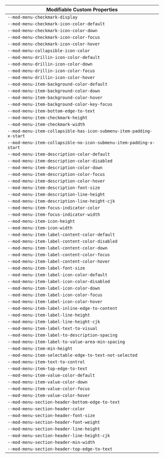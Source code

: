 | Modifiable Custom Properties                                        |
| ------------------------------------------------------------------- |
| `--mod-menu-checkmark-display`                                      |
| `--mod-menu-checkmark-icon-color-default`                           |
| `--mod-menu-checkmark-icon-color-down`                              |
| `--mod-menu-checkmark-icon-color-focus`                             |
| `--mod-menu-checkmark-icon-color-hover`                             |
| `--mod-menu-collapsible-icon-color`                                 |
| `--mod-menu-drillin-icon-color-default`                             |
| `--mod-menu-drillin-icon-color-down`                                |
| `--mod-menu-drillin-icon-color-focus`                               |
| `--mod-menu-drillin-icon-color-hover`                               |
| `--mod-menu-item-background-color-default`                          |
| `--mod-menu-item-background-color-down`                             |
| `--mod-menu-item-background-color-hover`                            |
| `--mod-menu-item-background-color-key-focus`                        |
| `--mod-menu-item-bottom-edge-to-text`                               |
| `--mod-menu-item-checkmark-height`                                  |
| `--mod-menu-item-checkmark-width`                                   |
| `--mod-menu-item-collapsible-has-icon-submenu-item-padding-x-start` |
| `--mod-menu-item-collapsible-no-icon-submenu-item-padding-x-start`  |
| `--mod-menu-item-description-color-default`                         |
| `--mod-menu-item-description-color-disabled`                        |
| `--mod-menu-item-description-color-down`                            |
| `--mod-menu-item-description-color-focus`                           |
| `--mod-menu-item-description-color-hover`                           |
| `--mod-menu-item-description-font-size`                             |
| `--mod-menu-item-description-line-height`                           |
| `--mod-menu-item-description-line-height-cjk`                       |
| `--mod-menu-item-focus-indicator-color`                             |
| `--mod-menu-item-focus-indicator-width`                             |
| `--mod-menu-item-icon-height`                                       |
| `--mod-menu-item-icon-width`                                        |
| `--mod-menu-item-label-content-color-default`                       |
| `--mod-menu-item-label-content-color-disabled`                      |
| `--mod-menu-item-label-content-color-down`                          |
| `--mod-menu-item-label-content-color-focus`                         |
| `--mod-menu-item-label-content-color-hover`                         |
| `--mod-menu-item-label-font-size`                                   |
| `--mod-menu-item-label-icon-color-default`                          |
| `--mod-menu-item-label-icon-color-disabled`                         |
| `--mod-menu-item-label-icon-color-down`                             |
| `--mod-menu-item-label-icon-color-focus`                            |
| `--mod-menu-item-label-icon-color-hover`                            |
| `--mod-menu-item-label-inline-edge-to-content`                      |
| `--mod-menu-item-label-line-height`                                 |
| `--mod-menu-item-label-line-height-cjk`                             |
| `--mod-menu-item-label-text-to-visual`                              |
| `--mod-menu-item-label-to-description-spacing`                      |
| `--mod-menu-item-label-to-value-area-min-spacing`                   |
| `--mod-menu-item-min-height`                                        |
| `--mod-menu-item-selectable-edge-to-text-not-selected`              |
| `--mod-menu-item-text-to-control`                                   |
| `--mod-menu-item-top-edge-to-text`                                  |
| `--mod-menu-item-value-color-default`                               |
| `--mod-menu-item-value-color-down`                                  |
| `--mod-menu-item-value-color-focus`                                 |
| `--mod-menu-item-value-color-hover`                                 |
| `--mod-menu-section-header-bottom-edge-to-text`                     |
| `--mod-menu-section-header-color`                                   |
| `--mod-menu-section-header-font-size`                               |
| `--mod-menu-section-header-font-weight`                             |
| `--mod-menu-section-header-line-height`                             |
| `--mod-menu-section-header-line-height-cjk`                         |
| `--mod-menu-section-header-min-width`                               |
| `--mod-menu-section-header-top-edge-to-text`                        |

